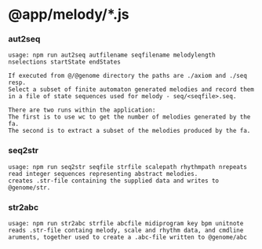 # @app/melody/*.js

### aut2seq
    usage: npm run aut2seq autfilename seqfilename melodylength  nselections startState endStates

    If executed from @/@genome directory the paths are ./axiom and ./seq resp.
    Select a subset of finite automaton generated melodies and record them 
    in a file of state sequences used for melody - seq/<seqfile>.seq.

    There are two runs within the application:
    The first is to use wc to get the number of melodies generated by the fa.
    The second is to extract a subset of the melodies produced by the fa.


### seq2str
    usage: npm run seq2str seqfile strfile scalepath rhythmpath nrepeats
    read integer sequences representing abstract melodies.
    creates .str-file containing the supplied data and writes to @genome/str.


### str2abc
    usage: npm run str2abc strfile abcfile midiprogram key bpm unitnote
    reads .str-file containg melody, scale and rhythm data, and cmdline
    aruments, together used to create a .abc-file written to @genome/abc



